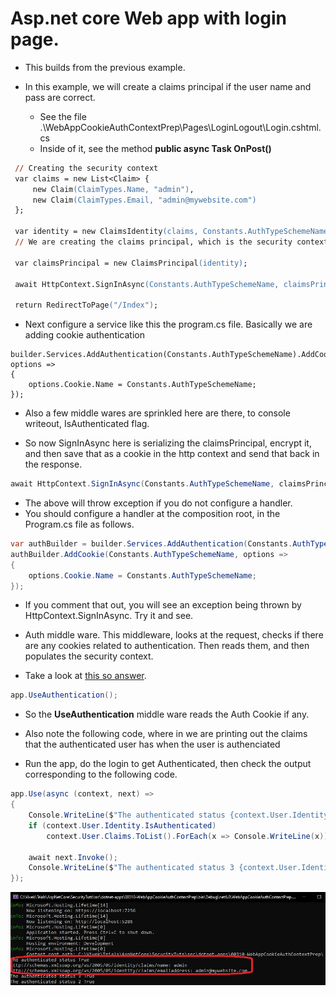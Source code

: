 # Asp.net core Web app with login page.

- This builds from the previous example.

- In this example, we will create a claims principal if the user name and pass are correct.
  - See the file .\WebAppCookieAuthContextPrep\Pages\LoginLogout\Login.cshtml.cs
  - Inside of it, see the method **public async Task<IActionResult> OnPost()**

```ps
 // Creating the security context
 var claims = new List<Claim> {
     new Claim(ClaimTypes.Name, "admin"),
     new Claim(ClaimTypes.Email, "admin@mywebsite.com")
 };
 
 var identity = new ClaimsIdentity(claims, Constants.AuthTypeSchemeName);
 // We are creating the claims principal, which is the security context.
 
 var claimsPrincipal = new ClaimsPrincipal(identity);
 
 await HttpContext.SignInAsync(Constants.AuthTypeSchemeName, claimsPrincipal);
 
 return RedirectToPage("/Index");
```

- Next configure a service like this the program.cs file. Basically we are adding cookie authentication

```
builder.Services.AddAuthentication(Constants.AuthTypeSchemeName).AddCookie(Constants.AuthTypeSchemeName, options =>
{
    options.Cookie.Name = Constants.AuthTypeSchemeName;
});
```

- Also a few middle wares are sprinkled here are there, to console writeout, IsAuthenticated flag. 

- So now SignInAsync here is serializing the claimsPrincipal, encrypt it, and then  save that as a cookie in the http context and send that back in the response.

```cs
await HttpContext.SignInAsync(Constants.AuthTypeSchemeName, claimsPrincipal);
```

- The above will throw exception if you do not configure a handler. 
- You should configure a handler at the composition root, in the Program.cs file as follows.

```cs 
var authBuilder = builder.Services.AddAuthentication(Constants.AuthTypeSchemeName);
authBuilder.AddCookie(Constants.AuthTypeSchemeName, options =>
{
    options.Cookie.Name = Constants.AuthTypeSchemeName;
});
```

- If you comment that out, you will see an exception being thrown by HttpContext.SignInAsync. Try it and see.

- Auth middle ware. This middleware, looks at the request, checks if there are any cookies related to authentication. Then reads them, and then populates the security context.

- Take a look at [this so answer](https://stackoverflow.com/a/74038922/1977871).

```cs
app.UseAuthentication();
```

- So the **UseAuthentication** middle ware reads the Auth Cookie if any. 

- Also note the following code, where in we are printing out the claims that the authenticated user has when the user is authenciated 
- Run the app, do the login to get Authenticated, then check the output corresponding to the following code.

```cs
app.Use(async (context, next) =>
{
    Console.WriteLine($"The authenticated status {context.User.Identity!.IsAuthenticated}");
    if (context.User.Identity.IsAuthenticated)
        context.User.Claims.ToList().ForEach(x => Console.WriteLine(x));
    
    await next.Invoke();
    Console.WriteLine($"The authenticated status 3 {context.User.Identity!.IsAuthenticated}");
});
```
![Visual Studio 2022](./images/20WebPage50.jpg)

